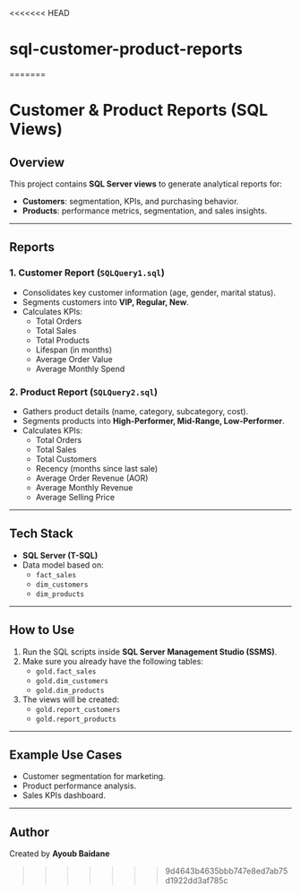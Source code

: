 <<<<<<< HEAD
# sql-customer-product-reports
=======
# Customer & Product Reports (SQL Views)

## Overview
This project contains **SQL Server views** to generate analytical reports for:
- **Customers**: segmentation, KPIs, and purchasing behavior.
- **Products**: performance metrics, segmentation, and sales insights.
---

## Reports

### 1. Customer Report (`SQLQuery1.sql`)
- Consolidates key customer information (age, gender, marital status).
- Segments customers into **VIP, Regular, New**.
- Calculates KPIs:
  - Total Orders
  - Total Sales
  - Total Products
  - Lifespan (in months)
  - Average Order Value
  - Average Monthly Spend

### 2. Product Report (`SQLQuery2.sql`)
- Gathers product details (name, category, subcategory, cost).
- Segments products into **High-Performer, Mid-Range, Low-Performer**.
- Calculates KPIs:
  - Total Orders
  - Total Sales
  - Total Customers
  - Recency (months since last sale)
  - Average Order Revenue (AOR)
  - Average Monthly Revenue
  - Average Selling Price
---

## Tech Stack
- **SQL Server (T-SQL)**
- Data model based on:
  - `fact_sales`
  - `dim_customers`
  - `dim_products`
---

## How to Use
1. Run the SQL scripts inside **SQL Server Management Studio (SSMS)**.
2. Make sure you already have the following tables:
   - `gold.fact_sales`
   - `gold.dim_customers`
   - `gold.dim_products`
3. The views will be created:
   - `gold.report_customers`
   - `gold.report_products`
---

## Example Use Cases
- Customer segmentation for marketing.
- Product performance analysis.
- Sales KPIs dashboard.
---

## Author
Created by **Ayoub Baidane**
>>>>>>> 9d4643b4635bbb747e8ed7ab75d1922dd3af785c
